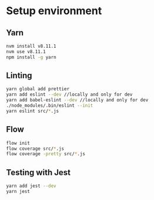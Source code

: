 # Setup environment

## Yarn

```bash
nvm install v8.11.1
nvm use v8.11.1
npm install -g yarn
```

## Linting

```bash
yarn global add prettier
yarn add eslint --dev //locally and only for dev
yarn add babel-eslint --dev //locally and only for dev
./node_modules/.bin/eslint --init
yarn eslint src/*.js
```

## Flow

```bash
flow init
flow coverage src/*.js
flow coverage -pretty src/*.js
```

## Testing with Jest

```bash
yarn add jest --dev
yarn jest
```
